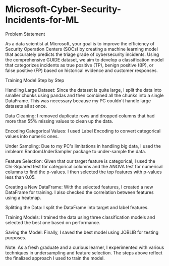 # Microsoft-Cyber-Security-Incidents-for-ML

Problem Statement

As a data scientist at Microsoft, your goal is to improve the efficiency of Security Operation Centers (SOCs) by creating a machine learning model that accurately predicts the triage grade of cybersecurity incidents. Using the comprehensive GUIDE dataset, we aim to develop a classification model that categorizes incidents as true positive (TP), benign positive (BP), or false positive (FP) based on historical evidence and customer responses.

Training Model Step by Step

Handling Large Dataset: Since the dataset is quite large, I split the data into smaller chunks using pandas and then combined all the chunks into a single DataFrame. This was necessary because my PC couldn't handle large datasets all at once.

Data Cleaning: I removed duplicate rows and dropped columns that had more than 55% missing values to clean up the data.

Encoding Categorical Values: I used Label Encoding to convert categorical values into numeric ones.

Under Sampling: Due to my PC's limitations in handling big data, I used the imblearn RandomUnderSampler package to under-sample the data.

Feature Selection: Given that our target feature is categorical, I used the Chi-Squared test for categorical columns and the ANOVA test for numerical columns to find the p-values. I then selected the top features with p-values less than 0.05.

Creating a New DataFrame: With the selected features, I created a new DataFrame for training. I also checked the correlation between features using a heatmap.

Splitting the Data: I split the DataFrame into target and label features.

Training Models: I trained the data using three classification models and selected the best one based on performance.

Saving the Model: Finally, I saved the best model using JOBLIB for testing purposes.

Note: As a fresh graduate and a curious learner, I experimented with various techniques in undersampling and feature selection. The steps above reflect the finalized approach I used to train the model.
